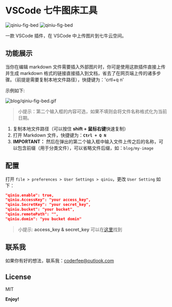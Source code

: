 # VSCode 七牛图床工具

![qiniu-fig-bed](http://vsmarketplacebadge.apphb.com/version/coderfee.qiniu-fig-bed.svg)  ![qiniu-fig-bed](http://vsmarketplacebadge.apphb.com/installs/coderfee.qiniu-fig-bed.svg)

一款 VSCode 插件，在 VSCode 中上传图片到七牛云空间。

## 功能展示

当你在编辑 markdown 文件需要插入外部图片时，你可是使用这款插件直接上传并生成 markdown 格式的链接直接插入到文档，省去了在网页端上传的诸多步骤。（前提是需要复制本地文件路径），快捷键为：'crtl+q n'

示例如下:

![blog/qiniu-fig-bed.gif](http://oaz5uxplb.bkt.clouddn.com/blog/qiniu-fig-bed.gif)

> 小提示：第二个输入框的内容可选，如果不填则会将文件名称格式化为当前日期。

1. 复制本地文件路径（可以按住 **shift + 鼠标右键**快速复制）
2. 打开 Markdown 文件，快捷键为：**`Ctrl + Q N`**
3. **IMPORTANT：** 然后在弹出的第二个输入框中输入文件上传之后的名称，可以包含前缀（用于分类文件），可以省略文件后缀，如：`blog/my-image`

## 配置

打开 `file > preferences > User Settings > qiniu`，更改 `User Setting` 如下：

```json
"qiniu.enable": true,
"qiniu.AccessKey": "your access_key",
"qiniu.SecretKey": "your secret_key",
"qiniu.bucket": "your bucket",
"qiniu.remotePath": "",
"qiniu.domin": "you bucket domin"
```

> 小提示: **access\_key & secret\_key** 可以在[这里](https://portal.qiniu.com/user/key)找到

## 联系我

如果你有好的想法，联系我：<a href="mailto:coderfee@outlook.com">coderfee@outlook.com</a>

## License

MIT

**Enjoy!**
